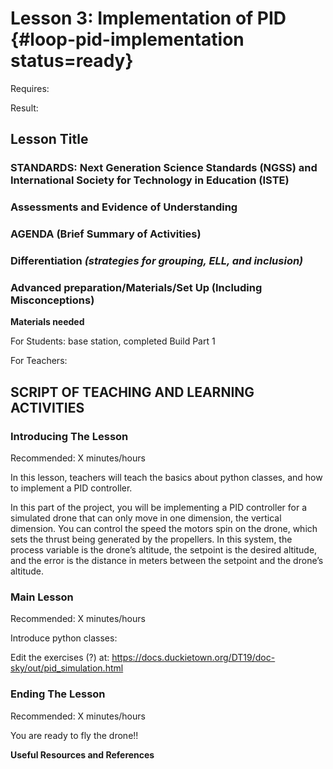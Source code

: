 # Lesson 3: Implementation of PID {#loop-pid-implementation status=ready}

<div class='requirements' markdown='1'>

Requires: 

Result: 

</div>

## Lesson Title


### STANDARDS: Next Generation Science Standards (NGSS) and International Society for Technology in Education (ISTE)



### Assessments and Evidence of Understanding


### AGENDA (Brief Summary of Activities)


### Differentiation _(strategies for grouping, ELL, and inclusion)_


### Advanced preparation/Materials/Set Up (Including Misconceptions)

**Materials needed**

For Students: base station, completed Build Part 1

For Teachers:


## SCRIPT OF TEACHING AND LEARNING ACTIVITIES


### Introducing The Lesson

Recommended: X minutes/hours

In this lesson, teachers will teach the basics about python classes, and how to implement a PID controller. 


In this part of the project, you will be implementing a PID controller for a simulated drone that can only move in one dimension, the vertical dimension. You can control the speed the motors spin on the drone, which sets the thrust being generated by the propellers. In this system, the process variable is the drone’s altitude, the setpoint is the desired altitude, and the error is the distance in meters between the setpoint and the drone’s altitude. 

### Main Lesson

Recommended: X minutes/hours

Introduce python classes:



Edit the exercises (?) at: https://docs.duckietown.org/DT19/doc-sky/out/pid_simulation.html

### Ending The Lesson

Recommended: X minutes/hours

You are ready to fly the drone!!

**Useful Resources and References**
